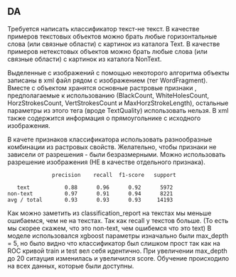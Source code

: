 ## DA


Требуется написать классификатор текст-не текст. В качестве примеров текстовых объектов можно брать любые горизонтальные слова (или связные области) с картинок из каталога Text.  В качестве примеров нетекстовых объектов можно брать любые слова (или связные области) с картинок из каталога NonText.

Выделенные с изображений с помощью некоторого алгоритма объекты записаны в xml файл рядом с изображением (тег WordFragment). Вместе с объектом хранятся основные растровые признаки , предполагаемые к использованию (ВlackCount, WhiteHolesCount, HorzStrokesCount, VertStrokesCount и MaxHorzStrokeLength), остальные параметры из этого тега (вроде TextQuality) использовать нельзя. В xml также содержится информация о прямоугольнике с исходного изображения.

В качете признаков классификатора использовать разнообразные комбинации из растровых свойств. Желательно, чтобы признаки не зависели от разрешения - были безразмерными. Можно использовать разрешение изображения (НЕ в качестве отдельного признака).

                  precision    recall  f1-score   support

       text           0.88      0.96      0.92      5972
    non-text          0.97      0.91      0.94      8221
    avg / total       0.93      0.93      0.93     14193

Как можно заметить из classification_report на текстах мы меньше ошибаемся, чем не на текстах. Так как recall у текстов больше. (То есть мы скорее скажем, что это non-text, чем ошибемся что это text) В моделе использовался xgboost параметры изначально были max_depth = 5, но было видно что классификатор был слишком прост так как на ROC кривой train и test вел себя идентично. При увеличении max_depth до 20 ситауция изменилась и увеличился score. Обучение происходило на всех данных, которые были доступны.
